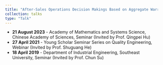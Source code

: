 ```yaml
---
title: "After-Sales Operations Decision Makings Based on Aggregate Warranty Claims Modelling"
collection: talks
type: "Talk"
---
```

<ul>
  <li><b>21 August 2023</b> - Academy of Mathematics and Systems Science, Chinese Academy of Sciences, Seminar (Invited by Prof. Qingpei Hu)</li>
  <li><b>27 April 2021</b> - Young Scholar Seminar Series on Quality Engineering, Webinar (Invited by Prof. Shuguang He)</li>
  <li><b>18 April 2019</b> - Department of Industrial Engineering, Southeast University, Seminar (Invited by Prof. Chun Su)</li>
</ul>

